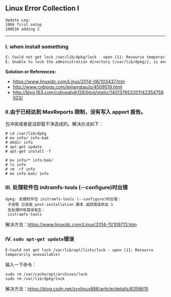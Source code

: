 ## Linux Error Collection I

```
Update Log:
1806 first setup
180616 adding 2
```

---

### I. when install something

```bash
E: Could not get lock /var/lib/dpkg/lock - open (11: Resource temporarily unavailable)
E: Unable to lock the administration directory (/var/lib/dpkg/), is another process using it?
```

**Solution or References:**

- https://www.linuxidc.com/Linux/2014-06/103437.htm
- http://www.cnblogs.com/leijiangtao/p/4509519.html
- http://blog.163.com/cobyeah@126/blog/static/140137653201142354756503/

### II.由于已经达到 MaxReports 限制，没有写入 apport 报告。

包冲突或者是没卸载干净造成的。解决办法如下：

```
# cd /var/lib/dpkg  
# mv info/ info-bak  
# mkdir info  
# apt-get update  
# apt-get install -f

# mv info/* info-bak/  
# ls info  
# rm -rf info  
# mv info-bak/ info
```

### III. 处理软件包 initramfs-tools (--configure)时出错

```
dpkg: 处理软件包 initramfs-tools (--configure)时出错：
 子进程 已安装 post-installation 脚本 返回错误状态 1
 在处理时有错误发生：
 initramfs-tools
```

解决方法：https://www.linuxidc.com/Linux/2014-11/109713.htm

### IV. `sudo apt-get update`错误

```
E:Could not get lock /var/lib/apt/lists/lock - open (11: Resource temporarily unavailable)
```

输入一下命令：

```
sudo rm /var/cache/apt/archives/lock
sudo rm /var/lib/dpkg/lock
```

解决方法：https://blog.csdn.net/zyxlinux888/article/details/6358615